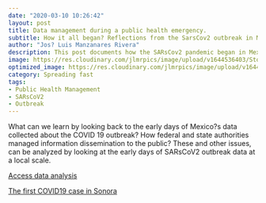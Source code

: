 ```yaml
---
date: "2020-03-10 10:26:42"
layout: post
title: Data management during a public health emergency.
subtitle: How it all began? Reflections from the SarsCov2 outbreak in Mexico.  
author: "Jos? Luis Manzanares Rivera"
description: This post documents how the SARsCov2 pandemic began in Mexico. The early stages of this International public health crisis with a particular focus on Sonora, a nortern Mexican state bordering with Arizona.  
image: https://res.cloudinary.com/jlmrpics/image/upload/v1644536403/StockSnap_DHIS0YHDUP_yx4bvo.jpg
optimized_image: https://res.cloudinary.com/jlmrpics/image/upload/v1644536937/pexels-griffin-wooldridge-4000758_ynpdxf.jpg
category: Spreading fast
tags:
- Public Health Management
- SARsCoV2
- Outbreak
---
```


What can we learn by looking back to the early days of Mexico?s data collected about the COVID 19 outbreak? How federal and state authorities managed information dissemination to the public?  These and other issues, can be analyzed by looking at the early days of SARsCoV2 outbreak data at a local scale.

[Access data analysis](../assets/html/leafletmap.html)

[The first COVID19 case in Sonora](../assets/html/border.html)

